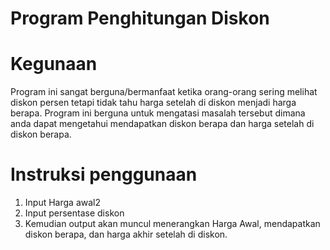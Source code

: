 # Program Penghitungan Diskon

# Kegunaan
Program ini sangat berguna/bermanfaat ketika orang-orang sering melihat diskon persen tetapi tidak tahu harga setelah di diskon menjadi harga berapa.
Program ini berguna untuk mengatasi masalah tersebut dimana anda dapat mengetahui mendapatkan diskon berapa dan harga setelah di diskon berapa.

# Instruksi penggunaan
1. Input Harga awal2
2. Input persentase diskon
3. Kemudian output akan muncul menerangkan Harga Awal, mendapatkan diskon berapa, dan harga akhir setelah di diskon.